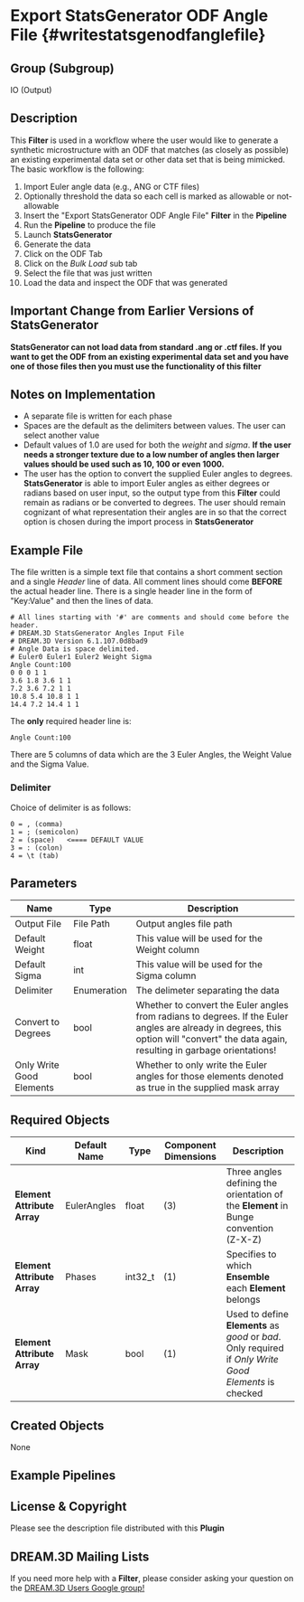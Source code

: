 Export StatsGenerator ODF Angle File {#writestatsgenodfanglefile}
=====

## Group (Subgroup) ##

IO (Output)

## Description ##

This **Filter** is used in a workflow where the user would like to generate a synthetic microstructure with an ODF that matches (as closely as possible) an existing experimental data set or other data set that is being mimicked. The basic workflow is the following:

1. Import Euler angle data (e.g., ANG or CTF files)
2. Optionally threshold the data so each cell is marked as allowable or not-allowable
3. Insert the "Export StatsGenerator ODF Angle File" **Filter** in the **Pipeline**
4. Run the **Pipeline** to produce the file
5. Launch **StatsGenerator**
6. Generate the data
7. Click on the ODF Tab
8. Click on the *Bulk Load* sub tab
9. Select the file that was just written
10. Load the data and inspect the ODF that was generated


## Important Change from Earlier Versions of StatsGenerator ##

**StatsGenerator can not load data from standard .ang or .ctf files. If you want to get the ODF from an existing experimental data set and you have one of those files then you must use the functionality of this filter**

## Notes on Implementation ##

+ A separate file is written for each phase
+ Spaces are the default as the delimiters between values. The user can select another value
+ Default values of 1.0 are used for both the _weight_ and _sigma_. **If the user needs a stronger texture due to a low number of angles then larger values should be used such as 10, 100 or even 1000.**
+ The user has the option to convert the supplied Euler angles to degrees. **StatsGenerator** is able to import Euler angles as either degrees or radians based on user input, so the output type from this **Filter** could remain as radians or be converted to degrees. The user should remain cognizant of what representation their angles are in so that the correct option is chosen during the import process in **StatsGenerator**

## Example File ##

The file written is a simple text file that contains a short comment section and a single _Header_ line of data. All comment lines should come **BEFORE** the actual header line. There is a single header line in the form of "Key:Value" and then the lines of data.

	# All lines starting with '#' are comments and should come before the header.
	# DREAM.3D StatsGenerator Angles Input File
	# DREAM.3D Version 6.1.107.0d8bad9
	# Angle Data is space delimited.
	# Euler0 Euler1 Euler2 Weight Sigma
	Angle Count:100
	0 0 0 1 1
	3.6 1.8 3.6 1 1
	7.2 3.6 7.2 1 1
	10.8 5.4 10.8 1 1
	14.4 7.2 14.4 1 1
	
The **only** required header line is:

	Angle Count:100

There are 5 columns of data which are the 3 Euler Angles, the Weight Value and the Sigma Value.


### Delimiter ###

Choice of delimiter is as follows:

    0 = , (comma)
    1 = ; (semicolon)
    2 = (space)   <==== DEFAULT VALUE
    3 = : (colon)
    4 = \t (tab)


## Parameters ##

| Name | Type | Description |
|---------|---------| --------------- |
| Output File | File Path | Output angles file path |
| Default Weight | float | This value will be used for the Weight column |
| Default Sigma | int | This value will be used for the Sigma column |
| Delimiter | Enumeration | The delimeter separating the data |
| Convert to Degrees | bool | Whether to convert the Euler angles from radians to degrees. If the Euler angles are already in degrees, this option will "convert" the data again, resulting in garbage orientations! |
| Only Write Good Elements | bool | Whether to only write the Euler angles for those elements denoted as true in the supplied mask array |


## Required Objects ##

| Kind | Default Name | Type | Component Dimensions | Description |
|-------|---------------------|--------|---------------------------------|-----------------|
| **Element Attribute Array** | EulerAngles | float | (3) | Three angles defining the orientation of the **Element** in Bunge convention (Z-X-Z) |
| **Element Attribute Array** | Phases | int32_t | (1) |  Specifies to which **Ensemble** each **Element** belongs |
| **Element Attribute Array** | Mask | bool | (1) | Used to define **Elements** as *good* or *bad*. Only required if _Only Write Good Elements_ is checked |

## Created Objects ##

None

## Example Pipelines ##



## License & Copyright ##

Please see the description file distributed with this **Plugin**

## DREAM.3D Mailing Lists ##

If you need more help with a **Filter**, please consider asking your question on the [DREAM.3D Users Google group!](https://groups.google.com/forum/?hl=en#!forum/dream3d-users)

